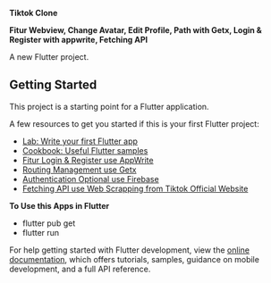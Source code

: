 **Tiktok Clone**

**Fitur Webview, Change Avatar, Edit Profile, Path with Getx, Login & Register with appwrite, Fetching API**

A new Flutter project.

## Getting Started

This project is a starting point for a Flutter application.

A few resources to get you started if this is your first Flutter project:

- [Lab: Write your first Flutter app](https://docs.flutter.dev/get-started/codelab)
- [Cookbook: Useful Flutter samples](https://docs.flutter.dev/cookbook)
- [Fitur Login & Register use AppWrite](https://appwrite.io/)
- [Routing Management use Getx](https://pub.dev/packages/get)
- [Authentication Optional use Firebase](https://firebase.google.com/)
- [Fetching API use Web Scrapping from Tiktok Official Website](https://6540580245bedb25bfc1ccd1.mockapi.io/tiktok-api)

**To Use this Apps in Flutter**
- flutter pub get
- flutter run
  
For help getting started with Flutter development, view the
[online documentation](https://docs.flutter.dev/), which offers tutorials,
samples, guidance on mobile development, and a full API reference.
